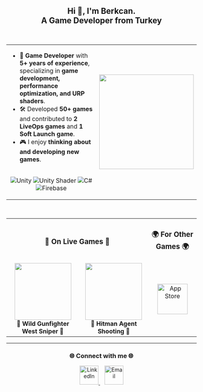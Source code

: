 
<h2 align="center">Hi 👋, I'm Berkcan.<br>A Game Developer from Turkey</h2>   
<br>
<table align="center"> 
    <td align="left">
      <ul> 
        <li>🎯 <b>Game Developer</b> with <b>5+ years of experience</b>, specializing in <b>game development, performance optimization, and URP shaders</b>.</li> 
        <li>🛠️ Developed <b>50+ games</b> and contributed to <b>2 LiveOps games</b> and <b>1 Soft Launch game</b>.</li>
        <li>🎮 I enjoy <b>thinking about and developing new games</b>.</li>  
      </ul>
     <p align="center">
       <br>
      <img src="https://img.shields.io/badge/unity-%23000000.svg?style=for-the-badge&logo=unity&logoColor=white" alt="Unity">
      <img src="https://img.shields.io/badge/Shader-5C2D91?style=for-the-badge&logo=unity&logoColor=white" alt="Unity Shader">
      <img src="https://img.shields.io/badge/c%23-%23239120.svg?style=for-the-badge&logo=csharp&logoColor=white" alt="C#">
      <img src="https://img.shields.io/badge/firebase-%23039BE5.svg?style=for-the-badge&logo=firebase" alt="Firebase">
    </p> 
    </td>
    <td align="right">
      <img src="https://media2.giphy.com/media/v1.Y2lkPTc5MGI3NjExc2xuc3NraTZlaDVtcXRxYW9odDY2cXpoNzJmMm1odWt4N3FqeWs5bSZlcD12MV9pbnRlcm5hbF9naWZfYnlfaWQmY3Q9Zw/jBOOXxSJfG8kqMxT11/giphy.gif" width="250">
    </td>
  </tr> 
</table>  
<br>
<table align="center">
  <tr>
    <td colspan="2" align="center"><h3>📱 On Live Games 📱</h3></td>
    <td colspan="2" align="center"><h3>🌍 For Other Games 🌍</h3></td>
      
  </tr>
  <tr>
    <td align="center">
      <a href="https://play.google.com/store/apps/details?id=com.mg.wild.gunfighter.west.sniper&hl=en_ZA">
        <img src="https://play-lh.googleusercontent.com/m9qg0hcWotPVQtwhoWrVK977DGvlNcNgb4s0trSQmv3K401iYIQM8zcylCb36fGuF6U=w240-h480" width="150">
      </a>
      <br>
      <b>🎯 Wild Gunfighter West Sniper 🎯</b> 
    </td>
    <td align="center">
      <a href="https://play.google.com/store/apps/details?id=com.hitman.agent.shooting&hl=en_US">
        <img src="https://play-lh.googleusercontent.com/ARndlkXOoOFz3FxtE5Lwlz9dydTWkJy8g4FeiP5ogK9W6WQsT0yPDd_1GlcANwIChWQ=w240-h480" width="150">
      </a>
      <br>
      <b>🔫 Hitman Agent Shooting 🔫</b>
    </td>
    <td colspan="2" align="center">
      <a href="https://apps.apple.com/tr/developer/berkcan-karabulut/id1503022996?l=tr">
        <img src="https://skillicons.dev/icons?i=apple" alt="App Store" width="80px" />
      </a>
    </td>
  </tr>
  
</table>

<hr> 
<h3 align="center">🌐 Connect with me 🌐</h3>
<p align="center">
  <a href="https://www.linkedin.com/in/berkcan-karabulut-3ba121145/">
    <img src="https://upload.wikimedia.org/wikipedia/commons/c/ca/LinkedIn_logo_initials.png" alt="LinkedIn" width="50px" />
  </a>
  &nbsp;&nbsp;
  <a href="mailto:berkcank95@gmail.com">
    <img src="https://upload.wikimedia.org/wikipedia/commons/7/7e/Gmail_icon_%282020%29.svg" alt="Email" width="50px" />
  </a>
</p>
